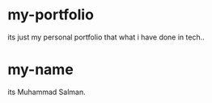 # my-portfolio
its just my personal portfolio that what i have done in tech..

# my-name
its Muhammad Salman.
